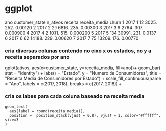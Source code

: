 # ggplot

 ano customer_state n_ativos receita receita_media    churn 
   <dbl>          <dbl>    <int>   <dbl>         <dbl>    <dbl>
 1  2017              1       12   3025.          252. 0.00120 
 2  2017              2       29   6816.          235. 0.00300 
 3  2017              3        9   2764.          307. 0.000900
 4  2017              4        2   1031.          515. 0.000200
 5  2017              5      134  30991.          231. 0.0137  
 6  2017              6       62  14188.          229. 0.00620 
 7  2017              7       75  13209.          176. 0.00770 

### cria diversas colunas contendo no eixo x os estados, no y a receita separados por ano
gplot(ativos, aes(x=customer_state, y=receita_media, fill=ano))+
    geom_bar( stat = "identity") +
    labs(x = "Estado", y = "Numero de Consumidores", title = "Receita Media de Consumidores por Estado") +
    scale_fill_continuous(name = "Ano", labels = c(2017, 2018), breaks = c(2017, 2018)) + 
### cria os labes para cada coluna baseado na receita media
    geom_text(
      aes(label = round(receita_media)),
      position =  position_stack(vjust = 0.8), vjust = 1, color="#ffffff", size=3
    ) 
